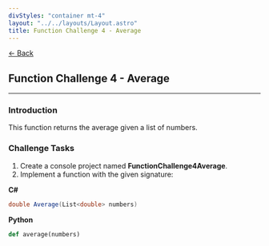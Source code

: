 ```yaml
---
divStyles: "container mt-4"
layout: "../../layouts/Layout.astro"
title: Function Challenge 4 - Average
---
```


[← Back](/code-challenges/)

## Function Challenge 4 - Average

---

### Introduction

This function returns the average given a list of numbers.

### Challenge Tasks

1. Create a console project named **FunctionChallenge4Average**.
2. Implement a function with the given signature:

**C#**
```cs
double Average(List<double> numbers)
```

**Python**
```python
def average(numbers)
```
